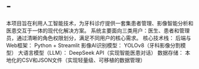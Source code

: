 # -
本项目旨在利用人工智能技术，为牙科诊疗提供一套集患者管理、影像智能分析和医患交互于一体的现代化解决方案。 系统主要面向三类用户：医生、患者和管理员，通过清晰的角色权限划分，满足不同用户的核心需求。 核心技术栈： 后端与Web框架： Python + Streamlit 影像AI识别模型： YOLOv8（牙科影像分割模型） 大语言模型（LLM）： DeepSeek API（实现智能医患对话） 数据存储： 本地化的CSV和JSON文件（实现轻量级、可移植的数据管理）
